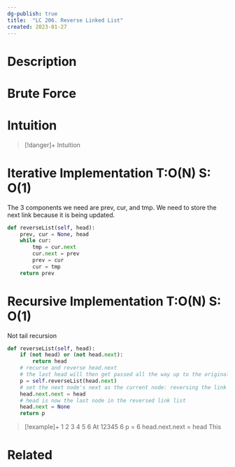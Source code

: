 ```yaml
---
dg-publish: true
title:  "LC 206. Reverse Linked List"
created: 2023-01-27
---
```



# Description

# Brute Force
# Intuition

>[!danger]+ Intuition

# Iterative Implementation T:O(N) S: O(1)
The 3 components we need are prev, cur, and tmp. We need to store the next link because it is being updated.
```python
def reverseList(self, head):
	prev, cur = None, head
	while cur:
		tmp = cur.next
		cur.next = prev
		prev = cur
		cur = tmp
	return prev
```


# Recursive Implementation T:O(N) S: O(1)
Not tail recursion

```python
def reverseList(self, head):
	if (not head) or (not head.next):
		return head
	# recurse and reverse head.next
	# the last head will then get passed all the way up to the original head
	p = self.reverseList(head.next)
	# set the next node's next as the current node: reversing the link
	head.next.next = head
	# head is now the last node in the reversed link list
	head.next = None
	return p
```

>[!example]+ 
>1 2 3 4 5 6
>At 12345 6
>p = 6
>head.next.next = head 
>This 
>






# Related
